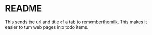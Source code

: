 README
======

This sends the url and title of a tab to rememberthemilk. This makes it
easier to turn web pages into todo items.
